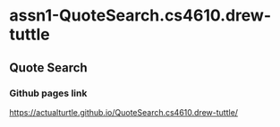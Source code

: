 # assn1-QuoteSearch.cs4610.drew-tuttle

## Quote Search

### Github pages link
https://actualturtle.github.io/QuoteSearch.cs4610.drew-tuttle/


